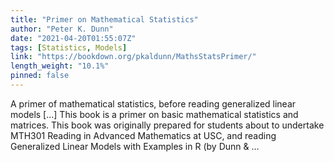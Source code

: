 ```yaml
---
title: "Primer on Mathematical Statistics"
author: "Peter K. Dunn"
date: "2021-04-20T01:55:07Z"
tags: [Statistics, Models]
link: "https://bookdown.org/pkaldunn/MathsStatsPrimer/"
length_weight: "10.1%"
pinned: false
---
```


A primer of mathematical statistics, before reading generalized linear models [...] This book is a primer on basic mathematical statistics and matrices. This book was originally prepared for students about to undertake
MTH301 Reading in Advanced Mathematics at
USC,
and reading
Generalized Linear Models with Examples in R
(by Dunn & ...
